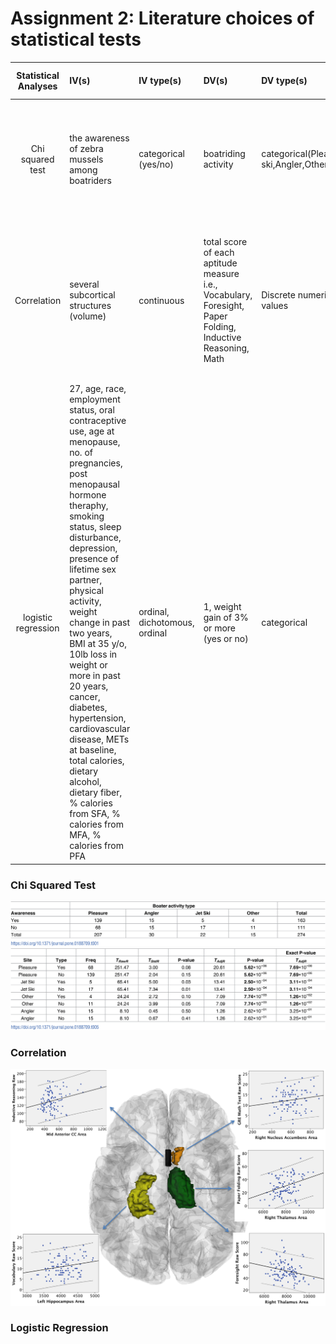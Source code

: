 # Assignment 2: Literature choices of statistical tests

| **Statistical Analyses** |  **IV(s)**  |  **IV type(s)** |  **DV(s)**  |  **DV type(s)**  |  **Control Var** | **Control Var type**  | **Question to be answered** | **_H0_** | **alpha** | **link to paper**| 
|:----------:|:----------|:------------|:-------------|:-------------|:------------|:------------- |:------------------|:----:|:-------:|:-------|
Chi squared test   | the awareness of zebra mussels among boatriders | categorical (yes/no) | boatriding activity | categorical(Pleasure,Jet-ski,Angler,Other) | Lake Mead | Discrete | investigate the association between the boating activity type and the awareness of zebra mussels | Little or no association beteen boating activity type and the awareness of the zebra mussels | 0.05 |[Fisher’s exact approach for post hoc analysis of a chi-squared test](https://journals.plos.org/plosone/article?id=10.1371/journal.pone.0188709#abstract0)  |
Correlation | several subcortical structures (volume) | continuous | total score of each aptitude measure i.e., Vocabulary, Foresight, Paper Folding, Inductive Reasoning, Math | Discrete numerical values | 1. Age 2. Sex | 1. Age (continuous -> 16-29) 2.Sex (Discrete) | subcortical brain structural correlates of several broad aptitudes including Math, Vocabulary, Foresight, Paper Folding, and Inductive Reasoning | hypothesize that subcortical structure volumes would be associated with better performance across all measures of aptitude. | p = 0.05 | [Subcortical Correlates of Individual Differences in Aptitude](https://journals.plos.org/plosone/article?id=10.1371/journal.pone.0089425) |
logistic regression | 27, age, race, employment status, oral contraceptive use, age at menopause, no. of pregnancies, post menopausal hormone theraphy, smoking status, sleep disturbance, depression, presence of lifetime sex partner, physical activity, weight change in past two years, BMI at 35 y/o, 10lb loss in weight or more in past 20 years, cancer, diabetes, hypertension, cardiovascular disease, METs at baseline, total calories, dietary alcohol, dietary fiber, % calories from SFA, % calories from MFA, % calories from PFA | ordinal, dichotomous, ordinal | 1, weight gain of 3% or more (yes or no)| categorical | 3, age group (50-79), post-menopausal, plan to live in area of clinic for at least 3 years | categorical | What variables lead to higher risk of weight gain among menopausal women | CART analysis results and recorded results are not from the same population   | 0.05 | [Risk Profiles for Weight Gain among Postmenopausal Women](https://journals.plos.org/plosone/article?id=10.1371/journal.pone.0121430) |

### Chi Squared Test 
![Alt text](../HW5_vvt221/images/i2.PNG)
![Alt text](../HW5_vvt221/images/i3.PNG)

### Correlation
![Alt text](../HW5_vvt221/images/i1.png)

### Logistic Regression
